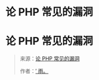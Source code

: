 # 论 PHP 常见的漏洞

# 论 PHP 常见的漏洞

> 来源：[论 PHP 常见的漏洞](http://drops.wooyun.org/papers/4544)
> 
> 作者：[′ 雨。](http://drops.wooyun.org/author/%E2%80%B2%20%20%E9%9B%A8%E3%80%82)